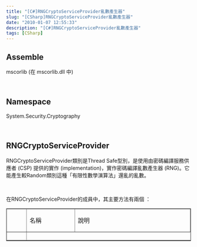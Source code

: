 ```yaml
---
title: "[C#]RNGCryptoServiceProvider亂數產生器"
slug: "[CSharp]RNGCryptoServiceProvider亂數產生器"
date: "2010-01-07 12:55:33"
description: "[C#]RNGCryptoServiceProvider亂數產生器"
tags: [CSharp]
---
```


<h2>
	Assemble</h2>
<p>
	mscorlib (在 mscorlib.dll 中)</p>
<p>
	 </p>
<h2>
	Namespace</h2>
<p>
	System.Security.Cryptography</p>
<p>
	 </p>
<h2>
	RNGCryptoServiceProvider</h2>
<p>
	RNGCryptoServiceProvider類別是Thread Safe型別，是使用由密碼編譯服務供應者 (CSP) 提供的實作 (implementation)，實作密碼編譯亂數產生器 (RNG)。它能產生較Random類別這種「有限性數學演算法」還亂的亂數。</p>
<p>
	 </p>
<p>
	在RNGCryptoServiceProvider的成員中，其主要方法有兩個 ：</p>
<table border="1" cellpadding="2" cellspacing="0" width="601">
	<tbody>
		<tr>
			<td valign="top" width="49">
				<p>
					 </p>
			</td>
			<td valign="top" width="150">
				<p>
					名稱</p>
			</td>
			<td valign="top" width="400">
				<p>
					說明</p>
			</td>
		</tr>
		<tr>
			<td valign="top" width="49">
				<p>
					<img alt="Public method" src="\images\posts\12883